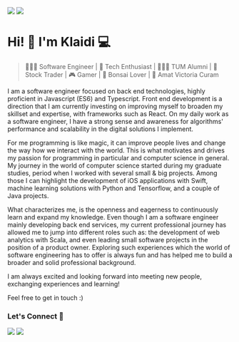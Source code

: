 
[![](https://komarev.com/ghpvc/?username=klaidigorishti&color=blue&label=Profile%20Views)](https://github.com/klaidigorishti)
[![](https://img.shields.io/github/followers/klaidigorishti?label=GitHub%20Followers)](https://github.com/klaidigorishti)

# Hi! 👋 I'm Klaidi 💻

> 👨🏻‍💻 Software Engineer | 📡 Tech Enthusiast | 👨🏻‍🎓 TUM Alumni | 🚀 Stock Trader | 🎮 Gamer | 🌱 Bonsai Lover | 💭 Amat Victoria Curam

I am a software engineer focused on back end technologies, highly proficient in Javascript (ES6) and Typescript. Front end development is a direction that I am currently investing on improving myself to broaden my skillset and expertise, with frameworks such as React. On my daily work as a software engineer, I have a strong sense and awareness for algorithms' performance and scalability in the digital solutions I implement.

For me programming is like magic, it can improve people lives and change the way how we interact with the world. This is what motivates and drives my passion for programming in particular and computer science in general. My journey in the world of computer science started during my graduate studies, period when I worked with several small & big projects. Among those I can highlight the development of iOS applications with Swift, machine learning solutions with Python and Tensorflow, and a couple of Java projects.

What characterizes me, is the openness and eagerness to continuously learn and expand my knowledge. Even though I am a software engineer mainly developing back end services, my current professional journey has allowed me to jump into different roles such as: the development of web analytics with Scala, and even leading small software projects in the position of a product owner. Exploring such experiences which the world of software engineering has to offer is always fun and has helped me to build a broader and solid professional background.

I am always excited and looking forward into meeting new people, exchanging experiences and learning!

Feel free to get in touch :)

### Let's Connect 🔗

[![](https://img.shields.io/badge/linkedin-%230077B5.svg?&style=for-the-badge&logo=linkedin&logoColor=white0e76a8)](https://www.linkedin.com/in/klaidi-gorishti/)
[![](https://img.shields.io/badge/twitter-%230077B5.svg?&style=for-the-badge&logo=twitter&logoColor=white&color=00acee)](https://twitter.com/KlaidiGorishti)

